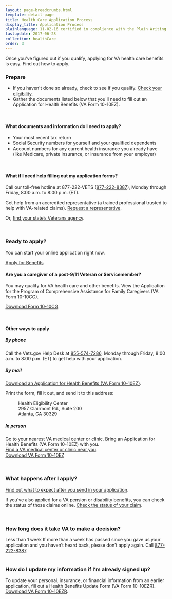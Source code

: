 ```yaml
---
layout: page-breadcrumbs.html
template: detail-page
title: Health Care Application Process
display_title: Application Process
plainlanguage: 11-02-16 certified in compliance with the Plain Writing Act
lastupdate: 2017-06-28
collection: healthCare
order: 3
---
```


<div class="va-introtext">

Once you’ve figured out if you qualify, applying for VA health care benefits is easy. Find out how to apply.

</div>

### Prepare

- If you haven't done so already, check to see if you qualify. [Check your eligibility](/health-care/eligibility/).
- Gather the documents listed below that you'll need to fill out an Application for Health Benefits (VA Form 10-10EZ). 

<div markdown="0"><br></div>

<div class="feature" markdown=“1”>

#### What documents and information do I need to apply?

- Your most recent tax return
- Social Security numbers for yourself and your qualified dependents
- Account numbers for any current health insurance you already have (like Medicare, private insurance, or insurance from your employer)

<br>

#### What if I need help filling out my application forms?

Call our toll-free hotline at 877-222-VETS (<a href="tel:+1phonenumber">877-222-8387</a>), Monday through Friday, 8:00 a.m. to 8:00 p.m. (ET). 

Get help from an accredited representative (a trained professional trusted to help with VA-related claims). [Request a representative](https://www.ebenefits.va.gov/ebenefits/about/feature?feature=request-vso-representative).

Or, [find your state’s Veterans agency](https://www.va.gov/statedva.htm). 

</div>

<div markdown="0"><br></div>

### Ready to apply?

You can start your online application right now.

<a class="usa-button-primary va-button-primary" href="/health-care/apply/application/">Apply for Benefits</a>

<div class="feature">

#### Are you a caregiver of a post-9/11 Veteran or Servicemember?

You may qualify for VA health care and other benefits. View the Application for the Program of Comprehensive Assistance for Family Caregivers (VA Form 10-10CG).

[Download Form 10-10CG](/health-care/forms/vha-10-10CG.pdf).

</div>

<div markdown="0"><br></div>

#### Other ways to apply

##### By phone

Call the Vets.gov Help Desk at <a href="tel:+1-855-574-7286">855-574-7286</a>, Monday through Friday, 8:00 a.m. to 8:00 p.m. (ET) to get help with your application.

##### By mail

[Download an Application for Health Benefits (VA Form 10-10EZ)](http://www.va.gov/vaforms/medical/pdf/1010EZ-fillable.pdf).

Print the form, fill it out, and send it to this address:

<dl class="va-address-block">
<dt></dt>
<dd>Health Eligibility Center</dd>
<dd>2957 Clairmont Rd., Suite 200</dd>
<dd>Atlanta, GA 30329</dd>
</dl>

##### In person

Go to your nearest VA medical center or clinic. Bring an Application for Health Benefits (VA Form 10-10EZ) with you.<br />
[Find a VA medical center or clinic near you](/facilities/).<br />
[Download VA Form 10-10EZ](http://www.va.gov/vaforms/medical/pdf/1010EZ-fillable.pdf)

<br>

### What happens after I apply?

[Find out what to expect after you send in your application](/health-care/after-you-apply/).

If you've also applied for a VA pension or disability benefits, you can check the status of those claims online. [Check the status of your claim](/track-claims/).

<br>

### How long does it take VA to make a decision?

<div class="card information" markdown="0">
<span class="number">Less than 1 week</span>
<span class="description">If more than a week has passed since you gave us your application and you haven’t heard back, please don’t apply again. Call <a href="tel:+18772228387">877-222-8387</a>.</span>
</div>

<br>

### How do I update my information if I’m already signed up?

To update your personal, insurance, or financial information from an earlier application, fill out a Health Benefits Update Form (VA Form 10-10EZR). [Download VA Form 10-10EZR](https://www.vets.gov/health-care/forms/vha-10-10ezr-fill.pdf).

<div markdown="0"><br></div>
